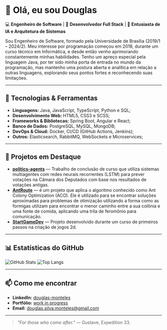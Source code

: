# 👋 Olá, eu sou Douglas

💻 **Engenheiro de Software** | 🚀 **Desenvolvedor Full Stack** | 🧠 **Entusiasta de IA e Arquitetura de Sistemas**

Sou Engenheiro de Software, formado pela Universidade de Brasília (2019/1 – 2024/2). Meu interesse por programação começou em 2018, 
durante um curso técnico em Informática, e desde então venho aprimorando constantemente minhas habilidades. Tenho um apreço especial 
pela linguagem Java, por ter sido minha porta de entrada no mundo da programação, mas mantenho uma postura aberta e analítica em relação a 
outras linguagens, explorando seus pontos fortes e reconhecendo suas limitações.

---

## 🚀 Tecnologias & Ferramentas
- **Linguagens:** Java, JavaScript, TypeScript, Python e SQL;
- **Desenvolvimento Web:** HTML5, CSS3 e SCSS;
- **Frameworks & Bibliotecas:** Spring Boot, Angular e React;
- **Banco de Dados:** PostgreSQL, MySQL, MongoDB;
- **DevOps & Cloud:** Docker, CI/CD (GitHub Actions, Jenkins);
- **Outros:** Elasticsearch, RabbitMQ, WebSockets e Microservices;

---

## 📌 Projetos em Destaque
- **[politics-agents](#)** — Trabalho de conclusão de curso que utiliza sistemas multiagentes com redes neurais recorrentes (LSTM) para prever votações na Câmara dos Deputados com base nos resultados de votações antigas.
- **[AntRoute](#)** — é um projeto que aplica o algoritmo conhecido como Ant Colony Optimization (ACO). Ele é utilizado para se encontrar soluções aproximadas para problemas de otimização utilizando a forma como as formigas utilizam para encontrar o menor caminho entre a sua colônia e uma fonte de comida, aplicando uma trila de feromônio para comunicação.
- **[StartGameDev](#)** — Projeto desenvolvido durante um curso de primeiros passos na criação de jogos 2d.

---

## 📊 Estatísticas do GitHub
![GitHub Stats](https://github-readme-stats.vercel.app/api?username=DouglasMonteles&show_icons=true&theme=radical)
![Top Langs](https://github-readme-stats.vercel.app/api/top-langs/?username=DouglasMonteles&layout=compact&theme=radical)

---

## 📫 Como me encontrar
- **LinkedIn:** [douglas-monteles](https://linkedin.com/in/douglas-monteles)
- **Portfólio:** [work in progress](#)
- **Email:** douglas.silva.monteles@gmail.com

---

> _"For those who come after."_ — Gustave, Expedition 33.
